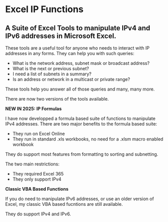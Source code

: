 # Excel IP Functions

## A Suite of Excel Tools to manipulate IPv4 and IPv6 addresses in Microsoft Excel.

These tools are a useful tool for anyone who needs to interact with IP addresses in any forms. They can help you with such queries:
- What is the network address, subnet mask or broadcast address?
- What is the next or previous subnet?
- I need a list of subnets in a summary?
- Is an address or network in a multicast or private range?

These tools help you answer all of those queries and many, many more.

There are now two versions of the tools available.

__NEW IN 2025: IP Formulas__

I have now developped a formula based suite of functions to manipulate IPv4 addresses.
There are two major benefits to the formula based suite:
- They run on Excel Online
- They run in standard .xls workbooks, no need for a .xlsm macro enabled workbook

They do support most features from formatting to sorting and subnetting.

The two main restrictions:
- They required Excel 365
- They only support IPv4

__Classic VBA Based Functions__

If you do need to manipulate IPv6 addresses, or use an older version of Excel, my classic VBA based fucntions are still available.

They do support IPv4 and IPv6.

